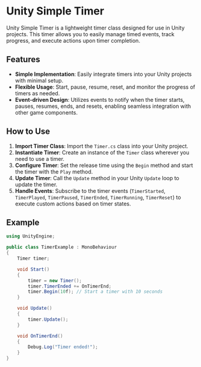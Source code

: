 # Unity Simple Timer

Unity Simple Timer is a lightweight timer class designed for use in Unity projects. This timer allows you to easily manage timed events, track progress, and execute actions upon timer completion.

## Features

- **Simple Implementation**: Easily integrate timers into your Unity projects with minimal setup.
- **Flexible Usage**: Start, pause, resume, reset, and monitor the progress of timers as needed.
- **Event-driven Design**: Utilizes events to notify when the timer starts, pauses, resumes, ends, and resets, enabling seamless integration with other game components.

## How to Use

1. **Import Timer Class**: Import the `Timer.cs` class into your Unity project.
2. **Instantiate Timer**: Create an instance of the `Timer` class wherever you need to use a timer.
3. **Configure Timer**: Set the release time using the `Begin` method and start the timer with the `Play` method.
4. **Update Timer**: Call the `Update` method in your Unity `Update` loop to update the timer.
5. **Handle Events**: Subscribe to the timer events (`TimerStarted`, `TimerPlayed`, `TimerPaused`, `TimerEnded`, `TimerRunning`, `TimerReset`) to execute custom actions based on timer states.

## Example

```csharp
using UnityEngine;

public class TimerExample : MonoBehaviour
{
    Timer timer;

    void Start()
    {
        timer = new Timer();
        timer.TimerEnded += OnTimerEnd;
        timer.Begin(10f); // Start a timer with 10 seconds
    }

    void Update()
    {
        timer.Update();
    }

    void OnTimerEnd()
    {
        Debug.Log("Timer ended!");
    }
}
```
